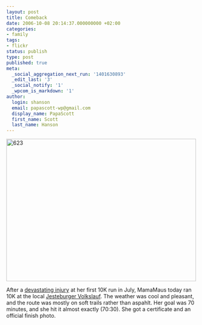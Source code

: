 ```yaml
---
layout: post
title: Comeback
date: 2006-10-08 20:14:37.000000000 +02:00
categories:
- family
tags:
- flickr
status: publish
type: post
published: true
meta:
  _social_aggregation_next_run: '1401630893'
  _edit_last: '3'
  _social_notify: '1'
  _wpcom_is_markdown: '1'
author:
  login: shanson
  email: papascott-wp@gmail.com
  display_name: PapaScott
  first_name: Scott
  last_name: Hanson
---
```

<p><a href="http://www.flickr.com/photos/papascott/264074857/" title="Photo Sharing"><img src="https://static.flickr.com/96/264074857_a4d9624df2.jpg" width="500" height="375" alt="623" /></a></p>
<p>After a <a href="https://www.papascott.de/archives/2006/07/02/trick-ankle/">devastating injury</a> at her first 10K run in July, MamaMaus today ran 10K at the local <a href="http://www.vfl-jesteburg.de/volkslauf.php">Jesteburger Volkslauf</a>. The weather was cool and pleasant, and the route was mostly on soft trails rather than aspahlt. Her goal was 70 minutes, and she hit it almost exactly (70:30). She got a certificate and an official finish photo.</p>
